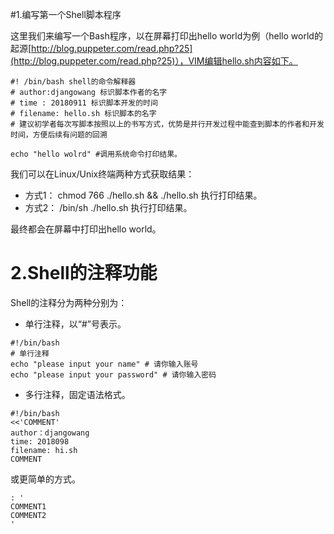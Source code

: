 #1.编写第一个Shell脚本程序

这里我们来编写一个Bash程序，以在屏幕打印出hello world为例（hello world的起源[http://blog.puppeter.com/read.php?25](http://blog.puppeter.com/read.php?25)），VIM编辑hello.sh内容如下。

```
#! /bin/bash shell的命令解释器
# author:djangowang 标识脚本作者的名字
# time : 20180911 标识脚本开发的时间
# filename: hello.sh 标识脚本的名字
# 建议初学者每次写脚本按照以上的书写方式，优势是并行开发过程中能查到脚本的作者和开发时间，方便后续有问题的回溯

echo "hello wolrd" #调用系统命令打印结果。
```

我们可以在Linux/Unix终端两种方式获取结果：

* 方式1： chmod 766 ./hello.sh && ./hello.sh 执行打印结果。
* 方式2： /bin/sh ./hello.sh 执行打印结果。

最终都会在屏幕中打印出hello world。

# 2.Shell的注释功能

Shell的注释分为两种分别为：

* 单行注释，以“\#”号表示。

```
#!/bin/bash
# 单行注释
echo "please input your name" # 请你输入账号
echo "please input your password" # 请你输入密码
```

* 多行注释，固定语法格式。

```
#!/bin/bash
<<'COMMENT'
author：djangowang
time: 2018098
filename: hi.sh
COMMENT
```
或更简单的方式。

```
: '
COMMENT1
COMMENT2
'
```
